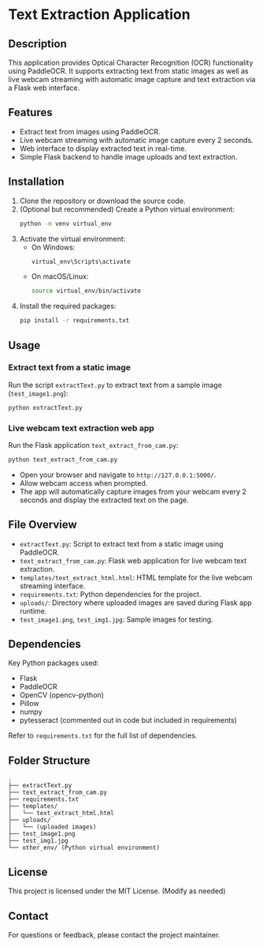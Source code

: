 # Text Extraction Application

## Description
This application provides Optical Character Recognition (OCR) functionality using PaddleOCR. It supports extracting text from static images as well as live webcam streaming with automatic image capture and text extraction via a Flask web interface.

## Features
- Extract text from images using PaddleOCR.
- Live webcam streaming with automatic image capture every 2 seconds.
- Web interface to display extracted text in real-time.
- Simple Flask backend to handle image uploads and text extraction.

## Installation

1. Clone the repository or download the source code.
2. (Optional but recommended) Create a Python virtual environment:
   ```bash
   python -m venv virtual_env
   ```
3. Activate the virtual environment:
   - On Windows:
     ```bash
     virtual_env\Scripts\activate
     ```
   - On macOS/Linux:
     ```bash
     source virtual_env/bin/activate
     ```
4. Install the required packages:
   ```bash
   pip install -r requirements.txt
   ```

## Usage

### Extract text from a static image
Run the script `extractText.py` to extract text from a sample image (`test_image1.png`):
```bash
python extractText.py
```

### Live webcam text extraction web app
Run the Flask application `text_extract_from_cam.py`:
```bash
python text_extract_from_cam.py
```
- Open your browser and navigate to `http://127.0.0.1:5000/`.
- Allow webcam access when prompted.
- The app will automatically capture images from your webcam every 2 seconds and display the extracted text on the page.

## File Overview

- `extractText.py`: Script to extract text from a static image using PaddleOCR.
- `text_extract_from_cam.py`: Flask web application for live webcam text extraction.
- `templates/text_extract_html.html`: HTML template for the live webcam streaming interface.
- `requirements.txt`: Python dependencies for the project.
- `uploads/`: Directory where uploaded images are saved during Flask app runtime.
- `test_image1.png`, `test_img1.jpg`: Sample images for testing.

## Dependencies

Key Python packages used:
- Flask
- PaddleOCR
- OpenCV (opencv-python)
- Pillow
- numpy
- pytesseract (commented out in code but included in requirements)

Refer to `requirements.txt` for the full list of dependencies.

## Folder Structure

```
.
├── extractText.py
├── text_extract_from_cam.py
├── requirements.txt
├── templates/
│   └── text_extract_html.html
├── uploads/
│   └── (uploaded images)
├── test_image1.png
├── test_img1.jpg
└── other_env/ (Python virtual environment)
```

## License

This project is licensed under the MIT License. (Modify as needed)

## Contact

For questions or feedback, please contact the project maintainer.
